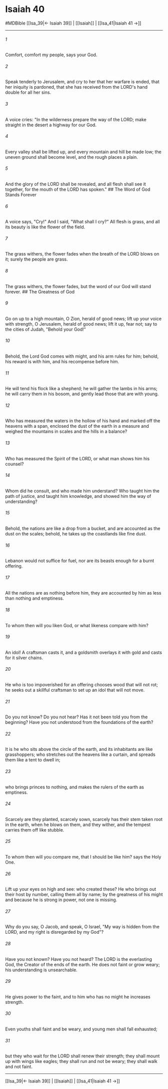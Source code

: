 # Isaiah 40
#MDBible
[[Isa_39|← Isaiah 39]] | [[Isaiah]] | [[Isa_41|Isaiah 41 →]]

***

###### 1 

Comfort, comfort my people, says your God. 

###### 2 

Speak tenderly to Jerusalem, and cry to her that her warfare is ended, that her iniquity is pardoned, that she has received from the LORD's hand double for all her sins. 

###### 3 

A voice cries: "In the wilderness prepare the way of the LORD; make straight in the desert a highway for our God. 

###### 4 

Every valley shall be lifted up, and every mountain and hill be made low; the uneven ground shall become level, and the rough places a plain. 

###### 5 

And the glory of the LORD shall be revealed, and all flesh shall see it together, for the mouth of the LORD has spoken." ## The Word of God Stands Forever 

###### 6 

A voice says, "Cry!" And I said, "What shall I cry?" All flesh is grass, and all its beauty is like the flower of the field. 

###### 7 

The grass withers, the flower fades when the breath of the LORD blows on it; surely the people are grass. 

###### 8 

The grass withers, the flower fades, but the word of our God will stand forever. ## The Greatness of God 

###### 9 

Go on up to a high mountain, O Zion, herald of good news; lift up your voice with strength, O Jerusalem, herald of good news; lift it up, fear not; say to the cities of Judah, "Behold your God!" 

###### 10 

Behold, the Lord God comes with might, and his arm rules for him; behold, his reward is with him, and his recompense before him. 

###### 11 

He will tend his flock like a shepherd; he will gather the lambs in his arms; he will carry them in his bosom, and gently lead those that are with young. 

###### 12 

Who has measured the waters in the hollow of his hand and marked off the heavens with a span, enclosed the dust of the earth in a measure and weighed the mountains in scales and the hills in a balance? 

###### 13 

Who has measured the Spirit of the LORD, or what man shows him his counsel? 

###### 14 

Whom did he consult, and who made him understand? Who taught him the path of justice, and taught him knowledge, and showed him the way of understanding? 

###### 15 

Behold, the nations are like a drop from a bucket, and are accounted as the dust on the scales; behold, he takes up the coastlands like fine dust. 

###### 16 

Lebanon would not suffice for fuel, nor are its beasts enough for a burnt offering. 

###### 17 

All the nations are as nothing before him, they are accounted by him as less than nothing and emptiness. 

###### 18 

To whom then will you liken God, or what likeness compare with him? 

###### 19 

An idol! A craftsman casts it, and a goldsmith overlays it with gold and casts for it silver chains. 

###### 20 

He who is too impoverished for an offering chooses wood that will not rot; he seeks out a skillful craftsman to set up an idol that will not move. 

###### 21 

Do you not know? Do you not hear? Has it not been told you from the beginning? Have you not understood from the foundations of the earth? 

###### 22 

It is he who sits above the circle of the earth, and its inhabitants are like grasshoppers; who stretches out the heavens like a curtain, and spreads them like a tent to dwell in; 

###### 23 

who brings princes to nothing, and makes the rulers of the earth as emptiness. 

###### 24 

Scarcely are they planted, scarcely sown, scarcely has their stem taken root in the earth, when he blows on them, and they wither, and the tempest carries them off like stubble. 

###### 25 

To whom then will you compare me, that I should be like him? says the Holy One. 

###### 26 

Lift up your eyes on high and see: who created these? He who brings out their host by number, calling them all by name; by the greatness of his might and because he is strong in power, not one is missing. 

###### 27 

Why do you say, O Jacob, and speak, O Israel, "My way is hidden from the LORD, and my right is disregarded by my God"? 

###### 28 

Have you not known? Have you not heard? The LORD is the everlasting God, the Creator of the ends of the earth. He does not faint or grow weary; his understanding is unsearchable. 

###### 29 

He gives power to the faint, and to him who has no might he increases strength. 

###### 30 

Even youths shall faint and be weary, and young men shall fall exhausted; 

###### 31 

but they who wait for the LORD shall renew their strength; they shall mount up with wings like eagles; they shall run and not be weary; they shall walk and not faint. 

***

[[Isa_39|← Isaiah 39]] | [[Isaiah]] | [[Isa_41|Isaiah 41 →]]
